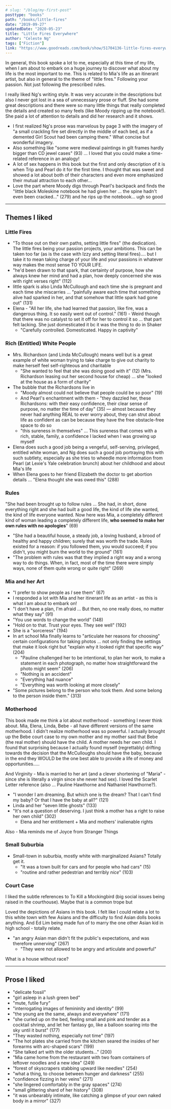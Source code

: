 ```yaml
---
# slug: "/blog/my-first-post"
posttype: "books"
path: "/books/little-fires"
date: "2019-09-27"
updatedDate: "2020-05-23"
title: "Little Fires Everywhere"
author: "Celeste Ng"
tags: ["Fiction"]
link: "https://www.goodreads.com/book/show/51704136-little-fires-everywhere"
---
```


In general, this book spoke a lot to me, especially at this time of my life, when I am about to embark on a huge journey to discover what about my life is the most important to me. This is related to Mia's life as an itinerant artist, but also in general to the theme of "little fires." Following your passion. Not just following the prescribed rules.

I really liked Ng's writing style. It was very accurate in the descriptions but also I never got lost in a sea of unnecessary prose or fluff. She had some great descriptions and there were so many little things that really completed the details and created so many feels (like Moody ripping up the notebook!). She paid a lot of attention to details and did her research and it shows. 

- I first realized Ng's prose was marvelous by page 3 with the imagery of "a small crackling fire set directly in the middle of each bed, as if a demented Girl Scout had been camping there." What concise but wonderful imagery.
- Also something like "some were medieval paintings in gilt frames hardly bigger than CD jewel cases" (93) ... I loved that you could make a time-related reference in an analogy!
- A lot of sex happens in this book but the first and only description of it is when Trip and Pearl do it for the first time. I thought that was sweet and showed a lot about both of their characters and even more emphasized their mutual attraction to each other...
- Love the part where Moody digs through Pearl's backpack and finds the "little black Moleskine notebook he had given her ... the spine hadn't even been cracked..." (279) and he rips up the notebook... ugh so good

---


## Themes I liked


### Little Fires

- "To those out on their own paths, setting little fires" (the dedication). The little fires being your passion projects, your ambitions. This can be taken too far (as is the case with Izzy and setting literal fires).... but I take it to mean taking charge of your life and your passions in whatever way makes the most sense TO YOUR LIFE.
- "he'd been drawn to that spark, that certainty of purpose, how she always knew her mind and had a plan, how deeply concerned she was with right verses right" (112)
- little spark is also Linda McCullough and each time she is pregnant and each time she miscarries ... "painfully aware each time that something alive had sparked in her, and that somehow that little spark had gone out" (131)
- Elena - "All her life, she had learned that passion, like fire, was a dangerous thing. It so easily went out of control." (161) - Weird though that there was no catalyst to set it off for her to control it so ... that part felt lacking. She just domesticated it bc it was the thing to do in Shaker
    - "Carefully controlled. Domesticated. Happy in captivity"

### Rich (Entitled) White People

- Mrs. Richardson (and Linda McCullough) means well but is a great example of white woman trying to take charge to give out charity to make herself feel self-righteous and charitable
    - "She wanted to feel that she was doing good with it" (12) (Mrs. Richardson leasing out her second house for cheap) ... she "looked at the house as a form of charity"
- The bubble that the Richardsons live in
    - "Moody almost could not believe that people could be so poor" (19)
    - And Pearl's enchantment with them - "they dazzled her, these Richardsons: with their easy confidence, their clear sense of purpose, no matter the time of day" (35) — almost because they never had anything REAL to ever worry about, they can strut about life as confident as can be because they have the free obstacle-free space to do so
    - "this sureness in themselves" ... This sureness that comes with a rich, stable, family, a confidence I lacked when I was growing up myself
- Elena does such a good job being a vengeful, self-serving, privileged, entitled white woman, and Ng does such a good job portraying this with such subtlety, especially as she tries to wheedle more information from Pearl (at Lexie's Yale celebration brunch) about her childhood and about Mia's life
- When Elena goes to her friend Elizabeth the doctor to get abortion details ... "Elena thought she was owed this" (288)

### Rules

"She had been brought up to follow rules ... She had, in short, done everything right and she had built a good life, the kind of life she wanted, the kind of life everyone wanted. Now here was Mia, a completely different kind of woman leading a completely different life, **who seemed to make her own rules with no apologies**" (69)

- "She had a beautiful house, a steady job, a loving husband, a brood of healthy and happy children; surely that was worth the trade. Rules existed for a reason: if you followed them, you would succeed; if you didn't, you might burn the world to the ground" (161)
- "The problem with rules was that they implied a right way and a wrong way to do things. When, in fact, most of the time there were simply ways, none of them quite wrong or quite right" (269)

### Mia and her Art

- "I prefer to show people as *I* see them" (67)
- I responded a lot with Mia and her itinerant life as an artist - as this is what I am about to embark on!
- "I don't have a plan, I'm afraid ... But then, no one really does, no matter what they say" (91)
- "You use words to change the world" (148)
- "Hold on to that. Trust your eyes. They see well" (192)
- She is a "sorceress" (194)
- In art school Mia finally learns to "articulate her reasons for choosing" certain configurations for taking photos ... not only finding the settings that make it look right but "explain why it looked right that specific way" (204)
    - "Pauline challenged her to be intentional, to plan her work, to make a statement in each photograph, no matter how straightforward the photo might seem" (206)
    - "Nothing is an accident"
    - "Everything had nuance"
    - "Everything was worth looking at more closely"
- "Some pictures belong to the person who took them. And some belong to the person inside them." (313)

### Motherhood

This book made me think a lot about motherhood - something I never think about. Mia, Elena, Linda, Bebe - all have different versions of the same motherhood. I didn't realize motherhood was so powerful. I actually brought up the Bebe court case to my own mother and my mother said that Bebe (the real mother) should have the child. A mother needs her own child. I found that surprising because I actually found myself (regrettably) drifting towards the decision that the McCulloughs should have the baby, because in the end they WOULD be the one best able to provide a life of money and opportunities.....

And Virginity - Mia is married to her art (and a clever shortening of "Maria" - since she is literally a virgin since she never had sex). I loved the Scarlet Letter reference (also ... Pauline Hawthorne and Nathaniel Hawthorne?). 

- "I wonder I am dreaming. But which one is the dream? That I can't find my baby? Or that I have the baby at all?" (121)
- Linda and her "seven little ghosts" (133)
- "It's not a question of deserving. I just think a mother has a right to raise her own child" (302)
    - Elena and her entitlement + Mia and mothers' inalienable rights

Also - Mia reminds me of Joyce from Stranger Things

### Small Suburbia

- Small-town in suburbia, mostly white with marginalized Asians? Totally get it.
    - "It was a town built for cars and for people who had cars" (15)
    - "routine and rather pedestrian and terribly *nice*" (103)

### Court Case

I liked the subtle references to To Kill a Mockingbird (big social issues being raised in the courthouse). Maybe that is a common trope but 

Loved the depictions of Asians in this book. I felt like I could relate a lot to this white town with few Asians and the difficulty to find Asian dolls books anything. And Ed Lim being made fun of to marry the one other Asian kid in high school - totally relate. 

- "an angry Asian man didn't fit the public's expectations, and was therefore unnerving" (267)
    - "They were not allowed to be angry and articulate and powerful"

What is a house without race? 

---

## Prose I liked

- "delicate fossil"
- "girl asleep in a lush green bed"
- "mute, futile fury"
- "interrogating images of femininity and identity" (99)
- "the young are the same, always and everywhere" (171)
- "she curled up on the bed, feeling small and pink and tender as a cocktail shrimp, and let her fantasy go, like a balloon soaring into the sky until it burst" (177)
- "They wasted nothing, especially not time" (197)
- "The hot plates she carried from the kitchen seared the insides of her forearms with arc-shaped scars" (199)
- "She talked art with the older students..." (200)
- "Mia came home from the restaurant with two foam containers of leftover noodles and a new idea" (249)
- "forest of skyscrapers stabbing upward like needles" (254)
- "what a thing, to choose between hunger and darkness" (255)
- "confidence fizzing in her veins" (271)
- "she lingered comfortably in the gray spaces" (274)
- "small glittering shard of her history" (308)
- "it was unbearably intimate, like catching a glimpse of your own naked body in a mirror" (327)